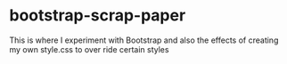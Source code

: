 # bootstrap-scrap-paper
This is where I experiment with Bootstrap and also the effects of creating my own style.css to over ride certain styles

